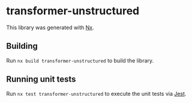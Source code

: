 # transformer-unstructured

This library was generated with [Nx](https://nx.dev).

## Building

Run `nx build transformer-unstructured` to build the library.

## Running unit tests

Run `nx test transformer-unstructured` to execute the unit tests via [Jest](https://jestjs.io).
